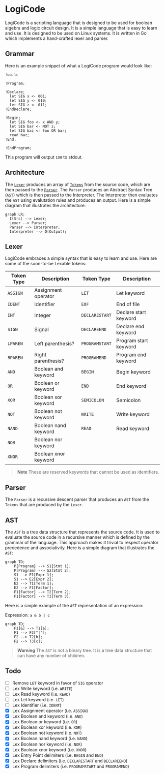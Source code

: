 # LogiCode

LogiCode is a scripting language that is designed to be used for boolean algebra and logic circuit design. It is a simple language that is easy to learn and use. It is designed to be used on Linux systems. It is written in Go which implements a hand-crafted lexer and parser.

## Grammar

Here is an example snippet of what a LogiCode program would look like:

`foo.lc`

```
!Program;

!Declare;
  let SIG x <- 001;
  let SIG y <- 010;
  let SIG z <- 011;
!EndDeclare;

!Begin;
  let SIG foo <- x AND y;
  let SIG bar <- NOT z;
  let SIG baz <- foo OR bar;
  read baz;
!End;

!EndProgram;
```

This program will output `100` to stdout.

## Architecture

The [`Lexer`](https://en.wikipedia.org/wiki/Lexical_analysis) produces an array of [`Tokens`](https://bits.netbeans.org/11.1/javadoc/org-netbeans-modules-lexer/index.html?org/netbeans/api/lexer/Token.html) from the source code, which are then passed to the [`Parser`](https://en.wikipedia.org/wiki/Parsing). The `Parser` produces an Abstract Syntax Tree ([`AST`](https://en.wikipedia.org/wiki/Abstract_syntax_tree)) which is then passed to the Interpreter. The Interpreter then evaluates the `AST` using evalutation rules and produces an output. Here is a simple diagram that illustrates the architecture:

```mermaid
graph LR;
  I(Src) --> Lexer;
  Lexer --> Parser;
  Parser --> Interpreter;
  Interpreter --> O(Output);
```

## Lexer

LogiCode embraces a simple syntax that is easy to learn and use.
Here are some of the soon-to-be Lexable tokens:

| Token Type | Description          | Token Type     | Description           |
| ---------- | -------------------- | -------------- | --------------------- |
| `ASSIGN`   | Assignment operator  | `LET`          | Let keyword           |
| `IDENT`    | Identifier           | `EOF`          | End of file           |
| `INT`      | Integer              | `DECLARESTART` | Declare start keyword |
| `SIGN`     | Signal               | `DECLAREEND`   | Declare end keyword   |
| `LPAREN`   | Left parenthesis?    | `PROGRAMSTART` | Program start keyword |
| `RPAREN`   | Right parenthesis?   | `PROGRAMEND`   | Program end keyword   |
| `AND`      | Boolean and keyword  | `BEGIN`        | Begin keyword         |
| `OR`       | Boolean or keyword   | `END`          | End keyword           |
| `XOR`      | Boolean xor keyword  | `SEMICOLON`    | Semicolon             |
| `NOT`      | Boolean not keyword  | `WRITE`        | Write keyword         |
| `NAND`     | Boolean nand keyword | `READ`         | Read keyword          |
| `NOR`      | Boolean nor keyword  |
| `XNOR`     | Boolean xnor keyword |

> **Note** These are reserved keywords that cannot be used as identifiers.

## Parser

The `Parser` is a recursive descent parser that produces an `AST` from the `Tokens` that are produced by the `Lexer`.

## AST

The `AST` is a tree data structure that represents the source code. It is used to evaluate the source code in a recursive manner which
is defined by the grammar of the language. This approach makes it trivial to respect operator precedence and associativity. Here is a simple diagram that illustrates the `AST`:

```mermaid
graph TD;
    P[Program] --> S1[Stmt 1];
    P[Program] --> S2[Stmt 2];
    S1 --> E1[Expr 1];
    S1 --> E2[Expr 2];
    E2 --> T1[Term 1];
    E2 --> F1[Factor];
    F1[Factor] --> T2[Term 2];
    F1[Factor] --> T3[Term 3];

```

Here is a simple example of the `AST` representation of an expression:

Expression: `a & b | c`

```mermaid
graph TD;
    F1[&] --> T1[a];
    F1 --> F2["|"];
    F2 --> T2[b];
    F2 --> T3[c];
```

> **Warning** The `AST` is not a binary tree. It is a tree data structure that can have any number of children.

## Todo

-   [ ] Remove `LET` keyword in favor of `SIG` operator
-   [ ] Lex Write keyword (i.e. `WRITE`)
-   [ ] Lex Read keyword (i.e. `READ`)
-   [ ] Lex Let keyword (i.e. `LET`)
-   [ ] Lex Identifier (i.e. `IDENT`)
-   [x] Lex Assignment operator (i.e. `ASSIGN`)
-   [x] Lex Boolean and keyword (i.e. `AND`)
-   [x] Lex Boolean or keyword (i.e. `OR`)
-   [x] Lex Boolean xor keyword (i.e. `XOR`)
-   [x] Lex Boolean not keyword (i.e. `NOT`)
-   [x] Lex Boolean nand keyword (i.e. `NAND`)
-   [x] Lex Boolean nor keyword (i.e. `NOR`)
-   [x] Lex Boolean xnor keyword (i.e. `XNOR`)
-   [x] Lex Entry Point delimiters (i.e. `BEGIN` and `END`)
-   [x] Lex Declare delimiters (i.e. `DECLARESTART` and `DECLAREEND`)
-   [x] Lex Program delimiters (i.e. `PROGRAMSTART` and `PROGRAMEND`)
